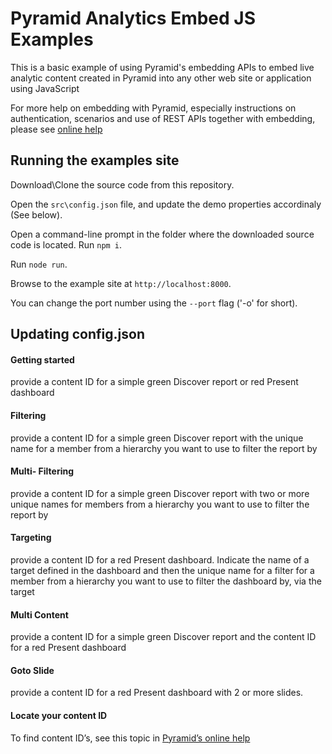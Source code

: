 ﻿
# Pyramid Analytics Embed JS Examples

This is a basic example of using Pyramid's embedding APIs to embed live analytic content created in Pyramid into any other web site or application using JavaScript

  

For more help on embedding with Pyramid, especially instructions on authentication, scenarios and use of REST APIs together with embedding, please see [online help](https://help.pyramidanalytics.com/Content/Root/developer/reference/Extensibility/Embedding/Embedding.htm)

## Running the examples site

  

Download\Clone the source code from this repository.

Open the `src\config.json` file, and update the demo properties accordinaly (See below).

Open a command-line prompt in the folder where the downloaded source code is located.
Run `npm i`.

Run `node run`.

Browse to the example site at `http://localhost:8000`.

You can change the port number using the `--port` flag ('-o' for short).

## Updating config.json

#### Getting started
provide a content ID for a simple green Discover report or red Present dashboard

#### Filtering
provide a content ID for a simple green Discover report with the unique name for a member from a hierarchy you want to use to filter the report by

#### Multi- Filtering
provide a content ID for a simple green Discover report with two or more unique names for members from a hierarchy you want to use to filter the report by

#### Targeting
provide a content ID for a red Present dashboard. Indicate the name of a target defined in the dashboard and then the unique name for a filter for a member from a hierarchy you want to use to filter the dashboard by, via the target

#### Multi Content
provide a content ID for a simple green Discover report and the content ID for a red Present dashboard

#### Goto Slide
provide a content ID for a red Present dashboard with 2 or more slides.

  
#### Locate your content ID
To find content ID’s, see this topic in [Pyramid’s online help](https://help.pyramidanalytics.com/Content/Root/MainClient/CMS/actions/Actions%20Panel.htm?tocpath=Client%20Help%7CPro%20Client%7CContent%20Management%7CContent%20Actions%20and%20Tools%7C_____12)


  
  

